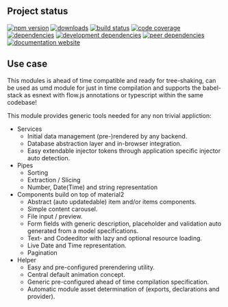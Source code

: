 <!-- #!/usr/bin/env markdown
-*- coding: utf-8 -*-
region header
Copyright Torben Sickert 16.12.2012

License
-------

This library written by Torben Sickert stand under a creative commons naming
3.0 unported license. see http://creativecommons.org/licenses/by/3.0/deed.de
endregion -->

Project status
--------------

[![npm version](https://badge.fury.io/js/angular-generic.svg)](https://www.npmjs.com/package/angular-generic)
[![downloads](https://img.shields.io/npm/dy/angular-generic.svg)](https://www.npmjs.com/package/angular-generic)
[![build status](https://travis-ci.org/thaibault/angularGeneric.svg?branch=master)](https://travis-ci.org/thaibault/angularGeneric)
[![code coverage](https://coveralls.io/repos/github/thaibault/angularGeneric/badge.svg)](https://coveralls.io/github/thaibault/angularGeneric)
[![dependencies](https://img.shields.io/david/thaibault/angular-generic.svg)](https://david-dm.org/thaibault/angular-generic)
[![development dependencies](https://img.shields.io/david/dev/thaibault/angular-generic.svg)](https://david-dm.org/thaibault/angular-generic?type=dev)
[![peer dependencies](https://img.shields.io/david/peer/thaibault/angular-generic.svg)](https://david-dm.org/thaibault/angular-generic?type=peer)
[![documentation website](https://img.shields.io/website-up-down-green-red/http/torben.website/angularGeneric.svg?label=documentation-website)](http://torben.website/angularGeneric)

Use case
--------

This modules is ahead of time compatible and ready for tree-shaking, can be
used as umd module for just in time compilation and supports the babel-stack
as esnext with flow.js annotations or typescript within the same codebase!

This module provides generic tools needed for any non trivial appliction:

- Services
    - Initial data management (pre-)rendered by any backend.
    - Database abstraction layer and in-browser integration.
    - Easy extendable injector tokens through application specific injector
      auto detection.
- Pipes
    - Sorting
    - Extraction / Slicing
    - Number, Date(Time) and string representation
- Components build on top of material2
    - Abstract (auto updatedable) item and/or items components.
    - Simple content carousel.
    - File input / preview.
    - Form fields with generic description, placeholder and validation auto
      generated from a model specifications.
    - Text- and Codeeditor with lazy and optional resource loading.
    - Live Date and Time representation.
    - Pagination
- Helper
    - Easy and pre-configured prerendering utility.
    - Central default animation concept.
    - Generic pre-configured ahead of time compilation specification.
    - Automatic module asset determination of (exports, declarations and
      provider).

<!-- region vim modline
vim: set tabstop=4 shiftwidth=4 expandtab:
vim: foldmethod=marker foldmarker=region,endregion:
endregion -->
